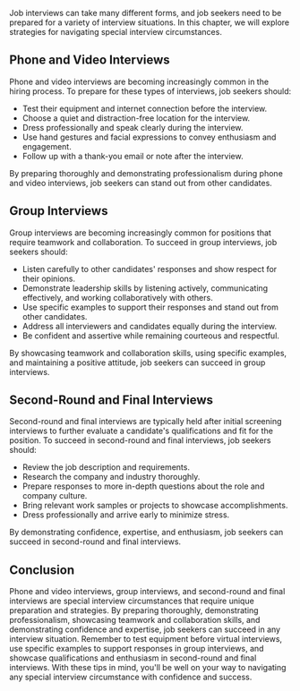 
Job interviews can take many different forms, and job seekers need to be prepared for a variety of interview situations. In this chapter, we will explore strategies for navigating special interview circumstances.

Phone and Video Interviews
--------------------------

Phone and video interviews are becoming increasingly common in the hiring process. To prepare for these types of interviews, job seekers should:

* Test their equipment and internet connection before the interview.
* Choose a quiet and distraction-free location for the interview.
* Dress professionally and speak clearly during the interview.
* Use hand gestures and facial expressions to convey enthusiasm and engagement.
* Follow up with a thank-you email or note after the interview.

By preparing thoroughly and demonstrating professionalism during phone and video interviews, job seekers can stand out from other candidates.

Group Interviews
----------------

Group interviews are becoming increasingly common for positions that require teamwork and collaboration. To succeed in group interviews, job seekers should:

* Listen carefully to other candidates' responses and show respect for their opinions.
* Demonstrate leadership skills by listening actively, communicating effectively, and working collaboratively with others.
* Use specific examples to support their responses and stand out from other candidates.
* Address all interviewers and candidates equally during the interview.
* Be confident and assertive while remaining courteous and respectful.

By showcasing teamwork and collaboration skills, using specific examples, and maintaining a positive attitude, job seekers can succeed in group interviews.

Second-Round and Final Interviews
---------------------------------

Second-round and final interviews are typically held after initial screening interviews to further evaluate a candidate's qualifications and fit for the position. To succeed in second-round and final interviews, job seekers should:

* Review the job description and requirements.
* Research the company and industry thoroughly.
* Prepare responses to more in-depth questions about the role and company culture.
* Bring relevant work samples or projects to showcase accomplishments.
* Dress professionally and arrive early to minimize stress.

By demonstrating confidence, expertise, and enthusiasm, job seekers can succeed in second-round and final interviews.

Conclusion
----------

Phone and video interviews, group interviews, and second-round and final interviews are special interview circumstances that require unique preparation and strategies. By preparing thoroughly, demonstrating professionalism, showcasing teamwork and collaboration skills, and demonstrating confidence and expertise, job seekers can succeed in any interview situation. Remember to test equipment before virtual interviews, use specific examples to support responses in group interviews, and showcase qualifications and enthusiasm in second-round and final interviews. With these tips in mind, you'll be well on your way to navigating any special interview circumstance with confidence and success.
